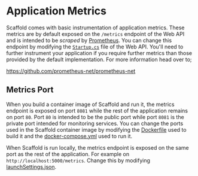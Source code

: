# Application Metrics #

Scaffold comes with basic instrumentation of application metrics. These metrics are by default exposed on the `/metrics` endpoint of the Web API and is intended to be *scraped* by [Prometheus](https://prometheus.io/). You can change this endpoint by modifying the [`Startup.cs`](../Sources/Scaffold.WebApi/Startup.cs) file of the Web API. You'll need to further instrument your application if you require further metrics than those provided by the default implementation. For more information head over to;

https://github.com/prometheus-net/prometheus-net

## Metrics Port ##

When you build a container image of Scaffold and run it, the metrics endpoint is exposed on port `8081` while the rest of the application remains on port `80`. Port `80` is intended to be the public port while port `8081` is the private port intended for monitoring services. You can change the ports used in the Scaffold container image by modifying the [Dockerfile](../Sources/Scaffold.WebApi/Dockerfile) used to build it and the [docker-compose.yml](../docker-compose.yml) used to run it.

When Scaffold is run locally, the metrics endpoint is exposed on the same port as the rest of the application. For example on `http://localhost:5000/metrics`. Change this by modifying [launchSettings.json](../Sources/Scaffold.WebApi/Properties/launchSettings.json).
